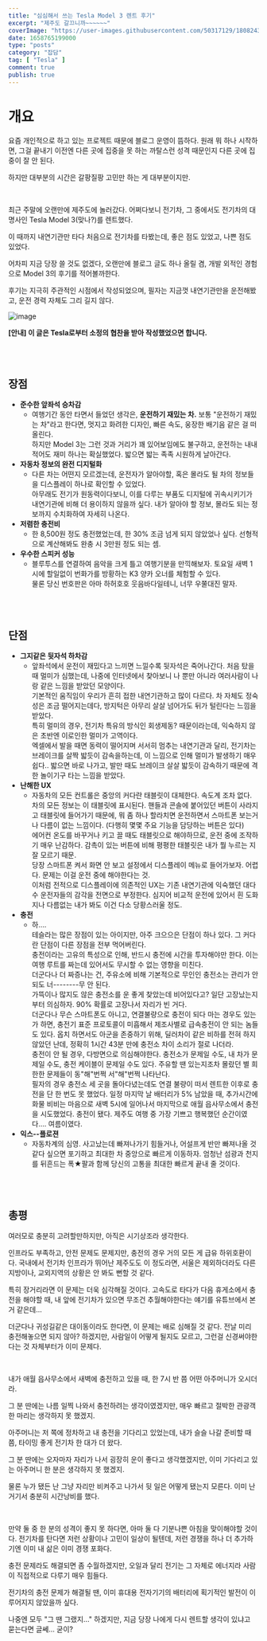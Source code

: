 ```yaml
---
title: "심심해서 쓰는 Tesla Model 3 렌트 후기"
excerpt: "제주도 갈끄니까~~~~~~"
coverImage: "https://user-images.githubusercontent.com/50317129/180824351-714b4d97-f27e-482f-b1c6-2e45f67ab816.png"
date: 1658765199000
type: "posts"
category: "잡담"
tag: [ "Tesla" ]
comment: true
publish: true
---
```


# 개요

요즘 개인적으로 하고 있는 프로젝트 때문에 블로그 운영이 뜸하다. 원래 뭐 하나 시작하면, 그걸 끝내기 이전엔 다른 곳에 집중을 못 하는 까탈스런 성격 때문인지 다른 곳에 집중이 잘 안 된다.

하지만 대부분의 시간은 갈팡질팡 고민만 하는 게 대부분이지만.

<br />

최근 주말에 오랜만에 제주도에 놀러갔다. 어쩌다보니 전기차, 그 중에서도 전기차의 대명사인 Tesla Model 3(맞나?)를 렌트했다.

이 때까지 내연기관만 타다 처음으로 전기차를 타봤는데, 좋은 점도 있었고, 나쁜 점도 있었다.

어차피 지금 당장 쓸 것도 없겠다, 오랜만에 블로그 글도 하나 올릴 겸, 개발 외적인 경험으로 Model 3의 후기를 적어볼까한다.

후기는 지극히 주관적인 시점에서 작성되었으며, 필자는 지금껏 내연기관만을 운전해봤고, 운전 경력 자체도 그리 길지 않다.

![image](https://user-images.githubusercontent.com/50317129/180803079-5e77d5ea-6b33-47a1-8007-a845cbeb4dec.png)

<b class="large red-600 center">[안내] 이 글은 Tesla로부터 소정의 협찬을 받아 작성했었으면 합니다.</b>

<br />
<br />





## 장점

- **준수한 앞좌석 승차감**
  - 여행기간 동안 타면서 들었던 생각은, **운전하기 재밌는 차.** 보통 "운전하기 재밌는 차"라고 한다면, 멋지고 화려한 디자인, 빠른 속도, 웅장한 배기음 같은 걸 떠올린다.  
  하지만 Model 3는 그런 것과 거리가 꽤 있어보임에도 불구하고, 운전하는 내내 적어도 재미 하나는 확실했었다. 밟으면 밟는 족족 시원하게 날아간다.
- **자동차 정보의 완전 디지털화**
  - 다른 차는 어떤지 모르겠는데, 운전자가 알아야할, 혹은 몰라도 될 차의 정보들을 디스플레이 하나로 확인할 수 있었다.  
  아무래도 전기가 원동력이다보니, 이를 다루는 부품도 디지털에 귀속시키기가 내연기관에 비해 더 용이하지 않을까 싶다. 내가 알아야 할 정보, 몰라도 되는 정보까지 수치화하여 자세히 나온다.
- **저렴한 충전비**
  - 한 8,500원 정도 충전했었는데, 한 30% 조금 넘게 되지 않았었나 싶다. 선형적으로 계산해봐도 완충 시 3만원 정도 되는 셈.
- **우수한 스피커 성능**
  - 블루투스를 연결하여 음악을 크게 틀고 여행기분을 만끽해보자. 토요일 새벽 1시에 할일없이 번화가를 방황하는 K3 양카 오너를 체험할 수 있다.  
  물론 당신 번호판은 아마 하허호호 웃음바다일테니, 너무 우쭐대진 말자.

<br />
<br />





## 단점

- **그지같은 뒷자석 하차감**
  - 앞좌석에서 운전이 재밌다고 느끼면 느낄수록 뒷자석은 죽어나간다. 처음 탔을 때 멀미가 심했는데, 나중에 인터넷에서 찾아보니 나 뿐만 아니라 여러사람이 나랑 같은 느낌을 받았던 모양이다.  
  기본적인 움직임이 우리가 흔히 접한 내연기관하고 많이 다르다. 차 자체도 정숙성은 조금 떨어지는데다, 방지턱은 아무리 살살 넘어가도 뒤가 털린다는 느낌을 받았다.  
  특히 멀미의 경우, 전기차 특유의 방식인 회생제동? 때문이라는데, 익숙하지 않은 초반엔 이로인한 멀미가 고역이다.  
  엑셀에서 발을 때면 동력이 떨어지며 서서히 멈추는 내연기관과 달리, 전기차는 브레이크를 살짝 밟듯이 감속을하는데, 이 느낌으로 인해 멀미가 발생하기 매우 쉽다.. 밟으면 바로 나가고, 발만 때도 브레이크 살살 밟듯이 감속하기 때문에 격한 놀이기구 타는 느낌을 받았다.
- **난해한 UX**
  - 자동차의 모든 컨트롤은 중앙의 커다란 태블릿이 대체한다. 속도계 조차 없다. 차의 모든 정보는 이 태블릿에 표시된다. 핸들과 콘솔에 붙어있던 버튼이 사라지고 태블릿에 들어가기 때문에, 뭐 좀 하나 할라치면 운전하면서 스마트폰 보는거나 다름이 없는 느낌이다. (다행히 몇몇 주요 기능을 담당하는 버튼은 있다)  
  에어컨 온도를 바꾸거나 키고 끌 때도 태블릿으로 해야하므로, 운전 중에 조작하기 매우 난감하다. 감촉이 있는 버튼에 비해 평평한 태블릿은 내가 뭘 누르는 지 잘 모르기 때문.  
  당장 스마트폰 켜서 화면 안 보고 설정에서 디스플레이 메뉴로 들어가보자. 어렵다. 문제는 이걸 운전 중에 해야한다는 것.  
  이처럼 전적으로 디스플레이에 의존적인 UX는 기존 내연기관에 익숙했던 대다수 운전자들의 감각을 전면으로 부정한다. 심지어 비교적 운전에 있어서 흰 도화지나 다름없는 내가 봐도 이건 다소 당황스러울 정도.
- **충전**
  - 하....  
  테슬라는 많은 장점이 있는 아이지만, 아주 크으으은 단점이 하나 있다. 그 커다란 단점이 다른 장점을 전부 먹어버린다.  
  충전이라는 고유의 특성으로 인해, 반드시 충전에 시간을 투자해야만 한다. 이는 여행 루트를 짜는데 있어서도 무시할 수 없는 영향을 미친다.  
  더군다나 더 짜증나는 건, 주유소에 비해 기본적으로 무인인 충전소는 관리가 안 되도 너--------무 안 된다.  
  가뜩이나 많지도 않은 충전소를 운 좋게 찾았는데 비어있다고? 일단 고장났는지부터 의심하자. 90% 확률로 고장나서 자리가 빈 거다.  
  더군다나 무슨 스마트폰도 아니고, 연결불량으로 충전이 되다 마는 경우도 있는가 하면, 충전기 표준 프로토콜이 미흡해서 제조사별로 급속충전이 안 되는 놈들도 있다. 옵치 하면서도 아군을 존중하기 위해, 딜러차이 같은 비하를 전혀 하지 않았던 난데, 정확히 1시간 43분 만에 충전소 차이 소리가 절로 나더라.  
  충전이 안 될 경우, 다방면으로 의심해야한다. 충전소가 문제일 수도, 내 차가 문제일 수도, 충전 케이블이 문제일 수도 있다. 주유할 땐 있는지조차 몰랐던 별 희한한 문제들이 동"해"번쩍 서"해"번쩍 나타난다.  
  필자의 경우 충전소 세 곳을 돌아다녔는데도 연결 불량이 떠서 렌트한 이후로 충전을 단 한 번도 못 했었다. 일정 마지막 날 배터리가 5% 남았을 때, 추가시간에 화물 비비는 마음으로 새벽 5시에 일어나서 마지막으로 애월 읍사무소에서 충전을 시도했었다. 충전이 됐다. 제주도 여행 중 가장 기쁘고 행복했던 순간이였다.... 여름이였다.
- **익스--플로젼**
  - 자동차계의 심영. 사고났는데 빠져나가기 힘들거나, 어설프게 반만 빠져나올 것 같다 싶으면 포기하고 최대한 차 중앙으로 빠르게 이동하자. 엄청난 섬광과 천지를 뒤흔드는 폭★팔과 함께 당신의 고통을 최대한 빠르게 끝내 줄 것이다.

<br />
<br />





## 총평

여러모로 충분히 고려할만하지만, 아직은 시기상조라 생각한다.

인프라도 부족하고, 안전 문제도 문제지만, 충전의 경우 거의 모든 게 급유 하위호환이다. 국내에서 전기차 인프라가 뛰어난 제주도도 이 정도라면, 서울은 제외하더라도 다른 지방이나, 교외지역의 상황은 안 봐도 뻔할 것 같다.

특히 장거리라면 이 문제는 더욱 심각해질 것이다. 고속도로 타다가 다음 휴게소에서 충전을 해야할 때, 내 앞에 전기차가 있으면 무조건 추월해야한다는 얘기를 유튜브에서 본 거 같은데...

더군다나 귀성길같은 대이동이라도 한다면, 이 문제는 배로 심해질 것 같다. 전날 미리 충전해놓으면 되지 않아? 하겠지만, 사람일이 어떻게 될지도 모르고, 그런걸 신경써야한다는 것 자체부터가 이미 문제다.

<br />

내가 애월 읍사무소에서 새벽에 충전하고 있을 때, 한 7시 반 쯤 어떤 아주머니가 오시더라.

그 분 딴에는 나름 일찍 나와서 충전하려는 생각이였겠지만, 매우 빠르고 절박한 관광객 한 마리는 생각하지 못 했겠지.

아주머니는 저 쪽에 정차하고 내 충전을 기다리고 있었는데, 내가 슬슬 나갈 준비할 때 쯤, 타이밍 좋게 전기차 한 대가 더 왔다.

그 분 딴에는 오자마자 자리가 나서 굉장히 운이 좋다고 생각했겠지만, 이미 기다리고 있는 아주머니 한 분은 생각하지 못 했겠지.

물론 누가 됐든 난 그냥 자리만 비켜주고 나가서 뒷 일은 어떻게 됐는지 모른다. 이미 난 거기서 충분히 시간낭비를 했다.

<br />

만약 둘 중 한 분의 성격이 좋지 못 하다면, 아마 둘 다 기분나쁜 아침을 맞이해야할 것이다. 전기차를 탄다면 저런 상황이나 고민이 일상이 될텐데, 저런 경쟁을 하나 더 추가하기엔 이미 내 삶은 이미 경쟁 포화다.

충전 문제라도 해결되면 좀 수월하겠지만, 오일과 달리 전기는 그 자체로 에너지라 사람이 직접적으로 다루기 매우 힘들다.

전기차의 충전 문제가 해결될 땐, 이미 휴대용 전자기기의 배터리에 획기적인 발전이 이루어지지 않았을까 싶다.

나중엔 모두 "그 땐 그랬지..." 하겠지만, 지금 당장 나에게 다시 렌트할 생각이 있냐고 묻는다면 글쎄... 굳이?